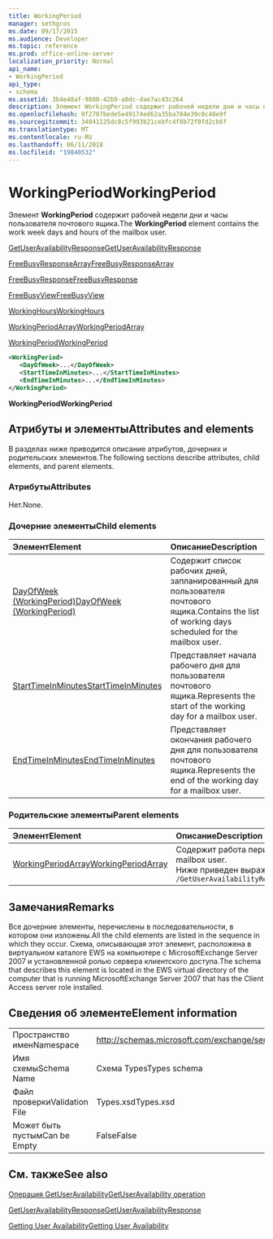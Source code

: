 ```yaml
---
title: WorkingPeriod
manager: sethgros
ms.date: 09/17/2015
ms.audience: Developer
ms.topic: reference
ms.prod: office-online-server
localization_priority: Normal
api_name:
- WorkingPeriod
api_type:
- schema
ms.assetid: 3b4e48af-9880-42b9-a0dc-dae7ac43c264
description: Элемент WorkingPeriod содержит рабочей недели дни и часы пользователя почтового ящика.
ms.openlocfilehash: 0f2707bede5e49174ed62a35ba704e39c0c48e9f
ms.sourcegitcommit: 34041125dc8c5f993b21cebfc4f8b72f0fd2cb6f
ms.translationtype: MT
ms.contentlocale: ru-RU
ms.lasthandoff: 06/11/2018
ms.locfileid: "19840532"
---
```

# <a name="workingperiod"></a><span data-ttu-id="2adb9-103">WorkingPeriod</span><span class="sxs-lookup"><span data-stu-id="2adb9-103">WorkingPeriod</span></span>

<span data-ttu-id="2adb9-104">Элемент **WorkingPeriod** содержит рабочей недели дни и часы пользователя почтового ящика.</span><span class="sxs-lookup"><span data-stu-id="2adb9-104">The **WorkingPeriod** element contains the work week days and hours of the mailbox user.</span></span> 
  
[<span data-ttu-id="2adb9-105">GetUserAvailabilityResponse</span><span class="sxs-lookup"><span data-stu-id="2adb9-105">GetUserAvailabilityResponse</span></span>](getuseravailabilityresponse.md)
  
[<span data-ttu-id="2adb9-106">FreeBusyResponseArray</span><span class="sxs-lookup"><span data-stu-id="2adb9-106">FreeBusyResponseArray</span></span>](freebusyresponsearray.md)
  
[<span data-ttu-id="2adb9-107">FreeBusyResponse</span><span class="sxs-lookup"><span data-stu-id="2adb9-107">FreeBusyResponse</span></span>](freebusyresponse.md)
  
[<span data-ttu-id="2adb9-108">FreeBusyView</span><span class="sxs-lookup"><span data-stu-id="2adb9-108">FreeBusyView</span></span>](freebusyview.md)
  
[<span data-ttu-id="2adb9-109">WorkingHours</span><span class="sxs-lookup"><span data-stu-id="2adb9-109">WorkingHours</span></span>](workinghours-ex15websvcsotherref.md)
  
[<span data-ttu-id="2adb9-110">WorkingPeriodArray</span><span class="sxs-lookup"><span data-stu-id="2adb9-110">WorkingPeriodArray</span></span>](workingperiodarray.md)
  
[<span data-ttu-id="2adb9-111">WorkingPeriod</span><span class="sxs-lookup"><span data-stu-id="2adb9-111">WorkingPeriod</span></span>](workingperiod.md)
  
```xml
<WorkingPeriod>
   <DayOfWeek>...</DayOfWeek>
   <StartTimeInMinutes>...</StartTimeInMinutes>
   <EndTimeInMinutes>...</EndTimeInMinutes>
</WorkingPeriod>
```

 <span data-ttu-id="2adb9-112">**WorkingPeriod**</span><span class="sxs-lookup"><span data-stu-id="2adb9-112">**WorkingPeriod**</span></span>
## <a name="attributes-and-elements"></a><span data-ttu-id="2adb9-113">Атрибуты и элементы</span><span class="sxs-lookup"><span data-stu-id="2adb9-113">Attributes and elements</span></span>

<span data-ttu-id="2adb9-114">В разделах ниже приводится описание атрибутов, дочерних и родительских элементов.</span><span class="sxs-lookup"><span data-stu-id="2adb9-114">The following sections describe attributes, child elements, and parent elements.</span></span>
  
### <a name="attributes"></a><span data-ttu-id="2adb9-115">Атрибуты</span><span class="sxs-lookup"><span data-stu-id="2adb9-115">Attributes</span></span>

<span data-ttu-id="2adb9-116">Нет.</span><span class="sxs-lookup"><span data-stu-id="2adb9-116">None.</span></span>
  
### <a name="child-elements"></a><span data-ttu-id="2adb9-117">Дочерние элементы</span><span class="sxs-lookup"><span data-stu-id="2adb9-117">Child elements</span></span>

|<span data-ttu-id="2adb9-118">**Элемент**</span><span class="sxs-lookup"><span data-stu-id="2adb9-118">**Element**</span></span>|<span data-ttu-id="2adb9-119">**Описание**</span><span class="sxs-lookup"><span data-stu-id="2adb9-119">**Description**</span></span>|
|:-----|:-----|
|[<span data-ttu-id="2adb9-120">DayOfWeek (WorkingPeriod)</span><span class="sxs-lookup"><span data-stu-id="2adb9-120">DayOfWeek (WorkingPeriod)</span></span>](dayofweek-workingperiod.md) <br/> |<span data-ttu-id="2adb9-121">Содержит список рабочих дней, запланированный для пользователя почтового ящика.</span><span class="sxs-lookup"><span data-stu-id="2adb9-121">Contains the list of working days scheduled for the mailbox user.</span></span>  <br/> |
|[<span data-ttu-id="2adb9-122">StartTimeInMinutes</span><span class="sxs-lookup"><span data-stu-id="2adb9-122">StartTimeInMinutes</span></span>](starttimeinminutes.md) <br/> |<span data-ttu-id="2adb9-123">Представляет начала рабочего дня для пользователя почтового ящика.</span><span class="sxs-lookup"><span data-stu-id="2adb9-123">Represents the start of the working day for a mailbox user.</span></span>  <br/> |
|[<span data-ttu-id="2adb9-124">EndTimeInMinutes</span><span class="sxs-lookup"><span data-stu-id="2adb9-124">EndTimeInMinutes</span></span>](endtimeinminutes.md) <br/> |<span data-ttu-id="2adb9-125">Представляет окончания рабочего дня для пользователя почтового ящика.</span><span class="sxs-lookup"><span data-stu-id="2adb9-125">Represents the end of the working day for a mailbox user.</span></span>  <br/> |
   
### <a name="parent-elements"></a><span data-ttu-id="2adb9-126">Родительские элементы</span><span class="sxs-lookup"><span data-stu-id="2adb9-126">Parent elements</span></span>

|<span data-ttu-id="2adb9-127">**Элемент**</span><span class="sxs-lookup"><span data-stu-id="2adb9-127">**Element**</span></span>|<span data-ttu-id="2adb9-128">**Описание**</span><span class="sxs-lookup"><span data-stu-id="2adb9-128">**Description**</span></span>|
|:-----|:-----|
|[<span data-ttu-id="2adb9-129">WorkingPeriodArray</span><span class="sxs-lookup"><span data-stu-id="2adb9-129">WorkingPeriodArray</span></span>](workingperiodarray.md) <br/> |<span data-ttu-id="2adb9-130">Содержит работа периода сведения для пользователя почтового ящика.</span><span class="sxs-lookup"><span data-stu-id="2adb9-130">Contains working period information for the mailbox user.</span></span>  <br/> <span data-ttu-id="2adb9-131">Ниже приведен выражение XPath для этого элемента.</span><span class="sxs-lookup"><span data-stu-id="2adb9-131">The following is the XPath expression to this element:</span></span>  <br/>  `/GetUserAvailabilityResponse/FreeBusyResponseArray/FreeBusyResponse/FreeBusyView/WorkingHours/WorkingPeriodArray` <br/> |
   
## <a name="remarks"></a><span data-ttu-id="2adb9-132">Замечания</span><span class="sxs-lookup"><span data-stu-id="2adb9-132">Remarks</span></span>

<span data-ttu-id="2adb9-133">Все дочерние элементы, перечислены в последовательности, в котором они изложены.</span><span class="sxs-lookup"><span data-stu-id="2adb9-133">All the child elements are listed in the sequence in which they occur.</span></span> <span data-ttu-id="2adb9-134">Схема, описывающая этот элемент, расположена в виртуальном каталоге EWS на компьютере с MicrosoftExchange Server 2007 и установленной ролью сервера клиентского доступа.</span><span class="sxs-lookup"><span data-stu-id="2adb9-134">The schema that describes this element is located in the EWS virtual directory of the computer that is running MicrosoftExchange Server 2007 that has the Client Access server role installed.</span></span>
  
## <a name="element-information"></a><span data-ttu-id="2adb9-135">Сведения об элементе</span><span class="sxs-lookup"><span data-stu-id="2adb9-135">Element information</span></span>

|||
|:-----|:-----|
|<span data-ttu-id="2adb9-136">Пространство имен</span><span class="sxs-lookup"><span data-stu-id="2adb9-136">Namespace</span></span>  <br/> |http://schemas.microsoft.com/exchange/services/2006/types  <br/> |
|<span data-ttu-id="2adb9-137">Имя схемы</span><span class="sxs-lookup"><span data-stu-id="2adb9-137">Schema Name</span></span>  <br/> |<span data-ttu-id="2adb9-138">Схема Types</span><span class="sxs-lookup"><span data-stu-id="2adb9-138">Types schema</span></span>  <br/> |
|<span data-ttu-id="2adb9-139">Файл проверки</span><span class="sxs-lookup"><span data-stu-id="2adb9-139">Validation File</span></span>  <br/> |<span data-ttu-id="2adb9-140">Types.xsd</span><span class="sxs-lookup"><span data-stu-id="2adb9-140">Types.xsd</span></span>  <br/> |
|<span data-ttu-id="2adb9-141">Может быть пустым</span><span class="sxs-lookup"><span data-stu-id="2adb9-141">Can be Empty</span></span>  <br/> |<span data-ttu-id="2adb9-142">False</span><span class="sxs-lookup"><span data-stu-id="2adb9-142">False</span></span>  <br/> |
   
## <a name="see-also"></a><span data-ttu-id="2adb9-143">См. также</span><span class="sxs-lookup"><span data-stu-id="2adb9-143">See also</span></span>



[<span data-ttu-id="2adb9-144">Операция GetUserAvailability</span><span class="sxs-lookup"><span data-stu-id="2adb9-144">GetUserAvailability operation</span></span>](getuseravailability-operation.md)
  
[<span data-ttu-id="2adb9-145">GetUserAvailabilityResponse</span><span class="sxs-lookup"><span data-stu-id="2adb9-145">GetUserAvailabilityResponse</span></span>](getuseravailabilityresponse.md)


[<span data-ttu-id="2adb9-146">Getting User Availability</span><span class="sxs-lookup"><span data-stu-id="2adb9-146">Getting User Availability</span></span>](http://msdn.microsoft.com/library/d4133fcb-9b0f-4e6b-aadf-a389da83516a%28Office.15%29.aspx)

